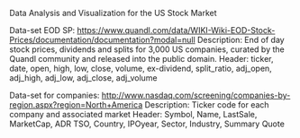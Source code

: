Data Analysis and Visualization for the US Stock Market

Data-set EOD SP: https://www.quandl.com/data/WIKI-Wiki-EOD-Stock-Prices/documentation/documentation?modal=null
Description: End of day stock prices, dividends and splits for 3,000 US companies, curated by the Quandl community and released into the public domain.
Header: ticker, date, open, high, low, close, volume, ex-dividend, split_ratio, adj_open, adj_high, adj_low, adj_close, adj_volume


Data-set for companies: http://www.nasdaq.com/screening/companies-by-region.aspx?region=North+America
Description:  Ticker code for each company and associated market
Header: Symbol, Name, LastSale, MarketCap, ADR TSO, Country, IPOyear, Sector, Industry, Summary Quote

